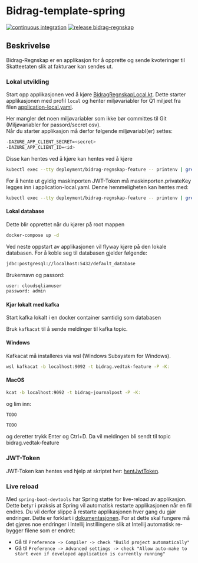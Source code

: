 # Bidrag-template-spring

[![continuous integration](https://github.com/navikt/bidrag-regnskap/actions/workflows/ci.yaml/badge.svg?branch=main)](https://github.com/navikt/bidrag-regnskap/actions/workflows/ci.yaml)
[![release bidrag-regnskap](https://github.com/navikt/bidrag-regnskap/actions/workflows/release.yaml/badge.svg)](https://github.com/navikt/bidrag-regnskap/actions/workflows/release.yaml)

## Beskrivelse
Bidrag-Regnskap er en applikasjon for å opprette og sende kvoteringer til Skatteetaten slik at fakturaer kan sendes ut.

### Lokal utvikling

Start opp applikasjonen ved å kjøre [BidragRegnskapLocal.kt](src/test/kotlin/no/nav/bidrag/regnskap/BidragRegnskapLocal.kt).
Dette starter applikasjonen med profil `local` og henter miljøvariabler for Q1 miljøet fra filen [application-local.yaml](src/test/resources/application-local.yaml).

Her mangler det noen miljøvariabler som ikke bør committes til Git (Miljøvariabler for passord/secret osv).<br/>
Når du starter applikasjon må derfor følgende miljøvariabl(er) settes:
```bash
-DAZURE_APP_CLIENT_SECRET=<secret>
-DAZURE_APP_CLIENT_ID=<id>
```
Disse kan hentes ved å kjøre kan hentes ved å kjøre
```bash
kubectl exec --tty deployment/bidrag-regnskap-feature -- printenv | grep -e AZURE_APP_CLIENT_ID -e AZURE_APP_CLIENT_SECRET
```

For å hente ut gyldig maskinporten JWT-Token må maskinporten.privateKey legges inn i application-local.yaml. Denne hemmeligheten kan hentes med:
```bash
kubectl exec --tty deployment/bidrag-regnskap-feature -- printenv | grep -e MASKINPORTEN_CLIENT_JWK
```

#### Lokal database
Dette blir opprettet når du kjører på root mappen
```bash
docker-compose up -d
```
Ved neste oppstart av applikasjonen vil flyway kjøre på den lokale databasen.
For å koble seg til databasen gjelder følgende:
```bash
jdbc:postgresql://localhost:5432/default_database
```
Brukernavn og passord:
```bash
user: cloudsqliamuser
password: admin 
```

#### Kjør lokalt med kafka
Start kafka lokalt i en docker container samtidig som databasen

Bruk `kafkacat` til å sende meldinger til kafka topic.
#### Windows 
Kafkacat må installeres via wsl (Windows Subsystem for Windows).
```bash
wsl kafkacat -b localhost:9092 -t bidrag.vedtak-feature -P -K:
```
#### MacOS
```bash
kcat -b localhost:9092 -t bidrag-journalpost -P -K:
```
og lim inn:
```bash
TODO
```
```bash
TODO
```
og deretter trykk Enter og Ctrl+D. Da vil meldingen bli sendt til topic bidrag.vedtak-feature

### JWT-Token
JWT-Token kan hentes ved hjelp at skriptet her: [hentJwtToken](https://github.com/navikt/bidrag-dev/blob/main/scripts/hentJwtToken.sh).

### Live reload
Med `spring-boot-devtools` har Spring støtte for live-reload av applikasjon. Dette betyr i praksis at Spring vil automatisk restarte applikasjonen når en fil endres. Du vil derfor slippe å restarte applikasjonen hver gang du gjør endringer. Dette er forklart i [dokumentasjonen](https://docs.spring.io/spring-boot/docs/1.5.16.RELEASE/reference/html/using-boot-devtools.html#using-boot-devtools-restart).
For at dette skal fungere må det gjøres noe endringer i Intellij instillingene slik at Intellij automatisk re-bygger filene som er endret:

* Gå til `Preference -> Compiler -> check "Build project automatically"`
* Gå til `Preference -> Advanced settings -> check "Allow auto-make to start even if developed application is currently running"`